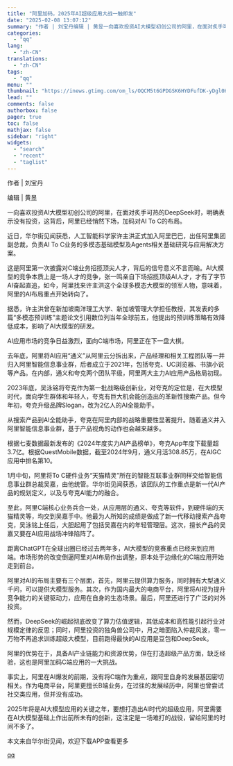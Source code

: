 ```yaml
---
title: "阿里加码，2025年AI超级应用大战一触即发"
date: "2025-02-08 13:07:12"
summary: "作者 | 刘宝丹编辑 | 黄昱一向喜欢投资AI大模型初创公司的阿里，在面对炙手可热的DeepSeek..."
categories:
  - "qq"
lang:
  - "zh-CN"
translations:
  - "zh-CN"
tags:
  - "qq"
menu: ""
thumbnail: "https://inews.gtimg.com/om_ls/OQCM5t6GPDGSK6HYDFufDK-yDgl0HcDZrR2-VPLTlLxF4AA_640360/0"
lead: ""
comments: false
authorbox: false
pager: true
toc: false
mathjax: false
sidebar: "right"
widgets:
  - "search"
  - "recent"
  - "taglist"
---
```


作者 | 刘宝丹

编辑 | 黄昱

一向喜欢投资AI大模型初创公司的阿里，在面对炙手可热的DeepSeek时，明确表示没有投资，这背后，阿里已经悄然下场，加码对AI To C的布局。

近日，华尔街见闻获悉，人工智能科学家许主洪正式加入阿里巴巴，出任阿里集团副总裁，负责AI To C业务的多模态基础模型及Agents相关基础研究与应用解决方案。

这是阿里第一次披露对C端业务招揽顶尖人才，背后的信号意义不言而喻。AI大模型的竞争本质上是一场人才的竞争，张一鸣亲自下场招揽顶级AI人才，才有了字节AI奋起直追，如今，阿里找来许主洪这个全球多模态大模型的领军人物，意味着，阿里的AI布局重点开始转向了。

据悉，许主洪曾在新加坡南洋理工大学、新加坡管理大学担任教授，其发表的多篇“多模态预训练”主题论文引用数位列当年全球前五，他提出的预训练策略有效降低成本，影响了AI大模型的研发。

AI应用市场的竞争日益激烈，面向C端市场，阿里正在下一盘大棋。

去年底，阿里将AI应用“通义”从阿里云分拆出来，产品经理和相关工程团队等一并归入阿里智能信息事业群，后者成立于2021年，包括夸克、UC浏览器、书旗小说等产品。在内部，通义和夸克两个团队平级，阿里两大主力AI应用产品格局初现。

2023年底，吴泳铭将夸克作为第一批战略级创新业，对夸克的定位是，在大模型时代，面向学生群体和年轻人，夸克有巨大机会能创造出的革新性搜索产品。但今年初，夸克升级品牌Slogan，改为2亿人的AI全能助手。

从搜索产品到AI全能助手，夸克在阿里内部的战略重要性显著提升。随着通义并入阿里智能信息事业群，基于产品视角的动作也会越来越多。

根据七麦数据最新发布的《2024年度实力AI产品榜单》，夸克App年度下载量超3.7亿。根据QuestMobile数据，截至2024年9月，通义月活308.85万，在AIGC应用中排名第10。

1月中旬，阿里将To C硬件业务“天猫精灵”所在的智能互联事业群同样交给智能信息事业群总裁吴嘉，由他统管。华尔街见闻获悉，该团队的工作重点是新一代AI产品的规划定义，以及与夸克AI能力的融合。

至此，阿里C端核心业务兵合一处，从应用层的通义、夸克等软件，到硬件端的天猫精灵等，均交到吴嘉手中。他最为人所知的成绩是做成了新一代移动搜索产品夸克，吴泳铭上任后，大胆起用了包括吴嘉在内的年轻管理层。这次，擅长产品的吴嘉又要在AI应用战场冲锋陷阵了。

距离ChatGPT在全球出圈已经过去两年多，AI大模型的竞赛重点已经来到应用端。市场形势的改变倒逼阿里对AI布局作出调整，原本处于边缘化的C端应用开始走到前台。

阿里对AI的布局主要有三个层面，首先，阿里云提供算力服务，同时拥有大型通义千问，可以提供大模型服务。其次，作为国内最大的电商平台，阿里将AI视为提升竞争能力的关键驱动力，应用在自身的生态场景。最后，阿里还进行了广泛的对外投资。

然而，DeepSeek的崛起彻底改变了算力估值逻辑，其低成本和高性能引起行业对规模定律的反思；同时，阿里投资的独角兽公司中，月之暗面陷入仲裁风波，零一万物不再追求训练超级大模型，目前跑得最快的AI应用是豆包和DeepSeek。

阿里的优势在于，具备AI产业链能力和资源优势，但在打造超级产品方面，缺乏经验，这也是阿里加码C端应用的一大挑战。

事实上，阿里在AI爆发的前期，没有将C端作为重点，跟阿里自身的发展基因密切相关。作为电商平台，阿里更擅长B端业务，在过往的发展经历中，阿里也曾尝试社交类应用，但并没有成功。

2025年将是AI大模型应用的关键之年，要想打造出AI时代的超级应用，阿里需要在AI大模型基础上作出前所未有的创新，这注定是一场难打的战役，留给阿里的时间不多了。

本文来自华尔街见闻，欢迎下载APP查看更多

[qq](https://new.qq.com/rain/a/20250208A043AH00)
